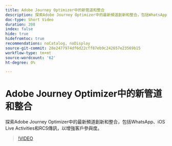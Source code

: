 ```yaml
---
title: Adobe Journey Optimizer中的新管道和整合
description: 探索Adobe Journey Optimizer中的最新頻道創新和整合，包括WhatsApp、iOS Live Activities和RCS傳訊，以增強客戶參與度。
doc-type: Short Video
duration: 208
index: false
hide: true
hidefromtoc: true
recommendations: noCatalog, noDisplay
source-git-commit: 28e2477974df6d22cff87eb9c242657e23569b15
workflow-type: tm+mt
source-wordcount: '62'
ht-degree: 0%

---
```



# Adobe Journey Optimizer中的新管道和整合

探索Adobe Journey Optimizer中的最新頻道創新和整合，包括WhatsApp、iOS Live Activities和RCS傳訊，以增強客戶參與度。

<!-- 62_S520_3442520_207_new-channels-and-integrations-in-adobe-journey-optimizer -->
>[!VIDEO](https://video.tv.adobe.com/v/3458234/?learn=on&enablevpops=true)
